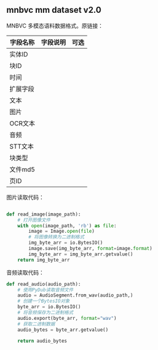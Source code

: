 ## mnbvc mm dataset v2.0

MNBVC 多模态语料数据格式。原链接：

|字段名称|字段说明|可选|
|-|-|-|
|实体ID| | |
|块ID| | |
|时间| | |
|扩展字段| | |
|文本| | |
|图片| | |
|OCR文本| | |
|音频| | |
|STT文本| | |
|块类型| | |
|文件md5| | |
|页ID| | |

图片读取代码：

``` python

def read_image(image_path):
    # 打开图像文件
    with open(image_path, 'rb') as file:
        image = Image.open(file)
        # 将图像转换为二进制格式
        img_byte_arr = io.BytesIO()
        image.save(img_byte_arr, format=image.format)
        img_byte_arr = img_byte_arr.getvalue()
    return img_byte_arr
```

音频读取代码：
``` python
def read_audio(audio_path):
    # 使用PyDub读取音频文件
    audio = AudioSegment.from_wav(audio_path,)
    # 创建一个BytesIO对象
    byte_arr = io.BytesIO()
    # 将音频保存为二进制格式
    audio.export(byte_arr, format="wav")
    # 获取二进制数据
    audio_bytes = byte_arr.getvalue()

    return audio_bytes
```

 